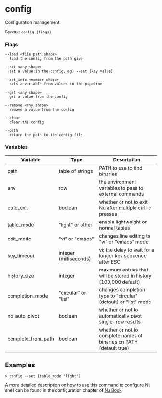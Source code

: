 # config

Configuration management.

Syntax: `config {flags}`

### Flags

    --load <file path shape>
      load the config from the path give

    --set <any shape>
      set a value in the config, eg) --set [key value]

    --set_into <member shape>
      sets a variable from values in the pipeline

    --get <any shape>
      get a value from the config

    --remove <any shape>
      remove a value from the config

    --clear
      clear the config

    --path
      return the path to the config file

### Variables

| Variable           | Type                   | Description                                                         |
| ------------------ | ---------------------- | ------------------------------------------------------------------- |
| path               | table of strings       | PATH to use to find binaries                                        |
| env                | row                    | the environment variables to pass to external commands              |
| ctrlc_exit         | boolean                | whether or not to exit Nu after multiple ctrl-c presses             |
| table_mode         | "light" or other       | enable lightweight or normal tables                                 |
| edit_mode          | "vi" or "emacs"        | changes line editing to "vi" or "emacs" mode                        |
| key_timeout        | integer (milliseconds) | vi: the delay to wait for a longer key sequence after ESC           |
| history_size       | integer                | maximum entries that will be stored in history (100,000 default)    |
| completion_mode    | "circular" or "list"   | changes completion type to "circular" (default) or "list" mode      |
| no_auto_pivot      | boolean                | whether or not to automatically pivot single-row results            |
| complete_from_path | boolean                | whether or not to complete names of binaries on PATH (default true) |

## Examples

```shell
> config --set [table_mode "light"]
```

A more detailed description on how to use this command to configure Nu shell can be found in the configuration chapter of [Nu Book](https://www.nushell.sh/book/en/configuration.html).

